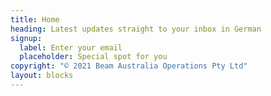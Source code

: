 ```yaml
---
title: Home
heading: Latest updates straight to your inbox in German
signup:
  label: Enter your email
  placeholder: Special spot for you
copyright: "© 2021 Beam Australia Operations Pty Ltd"
layout: blocks
---
```

